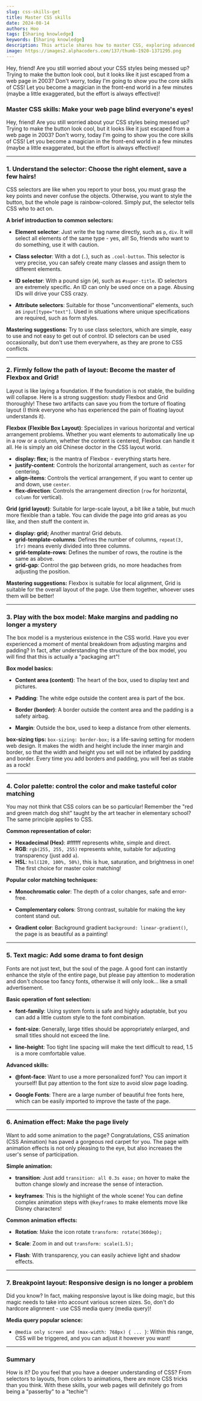 ```yaml
---
slug: css-skills-get
title: Master CSS skills
date: 2024-08-14
authors: Hoo
tags: [Sharing knowledge]
keywords: [Sharing knowledge]
description: This article shares how to master CSS, exploring advanced features, layout techniques, and optimization methods to enhance your understanding and improve web design efficiency and quality.
image: https://images2.alphacoders.com/137/thumb-1920-1371295.png
---
```


Hey, friend! Are you still worried about your CSS styles being messed up? Trying to make the button look cool, but it looks like it just escaped from a web page in 2003? Don't worry, today I'm going to show you the core skills of CSS! Let you become a magician in the front-end world in a few minutes (maybe a little exaggerated, but the effort is always effective)!

<!-- truncate -->

### Master CSS skills: Make your web page blind everyone's eyes!

Hey, friend! Are you still worried about your CSS styles being messed up? Trying to make the button look cool, but it looks like it just escaped from a web page in 2003? Don't worry, today I'm going to show you the core skills of CSS! Let you become a magician in the front-end world in a few minutes (maybe a little exaggerated, but the effort is always effective)!

------

### 1. Understand the selector: Choose the right element, save a few hairs!

CSS selectors are like when you report to your boss, you must grasp the key points and never confuse the objects. Otherwise, you want to style the button, but the whole page is rainbow-colored. Simply put, the selector tells CSS who to act on.

**A brief introduction to common selectors:**

- **Element selector**: Just write the tag name directly, such as `p`, `div`. It will select all elements of the same type - yes, all! So, friends who want to do something, use it with caution.

- **Class selector**: With a dot (`.`), such as `.cool-button`. This selector is very precise, you can safely create many classes and assign them to different elements.

- **ID selector**: With a pound sign (`#`), such as `#super-title`. ID selectors are extremely specific. An ID can only be used once on a page. Abusing IDs will drive your CSS crazy.
- **Attribute selectors**: Suitable for those "unconventional" elements, such as `input[type="text"]`. Used in situations where unique specifications are required, such as form styles.

**Mastering suggestions:** Try to use class selectors, which are simple, easy to use and not easy to get out of control. ID selectors can be used occasionally, but don't use them everywhere, as they are prone to CSS conflicts.

------

### 2. Firmly follow the path of layout: Become the master of Flexbox and Grid!

Layout is like laying a foundation. If the foundation is not stable, the building will collapse. Here is a strong suggestion: study Flexbox and Grid thoroughly! These two artifacts can save you from the torture of floating layout (I think everyone who has experienced the pain of floating layout understands it).

**Flexbox (Flexible Box Layout)**: Specializes in various horizontal and vertical arrangement problems. Whether you want elements to automatically line up in a row or a column, whether the content is centered, Flexbox can handle it all. He is simply an old Chinese doctor in the CSS layout world.

- **display: flex;** is the mantra of Flexbox - everything starts here.
- **justify-content**: Controls the horizontal arrangement, such as `center` for centering.
- **align-items**: Controls the vertical arrangement, if you want to center up and down, use `center`.
- **flex-direction**: Controls the arrangement direction (`row` for horizontal, `column` for vertical).

**Grid (grid layout)**:
Suitable for large-scale layout, a bit like a table, but much more flexible than a table. You can divide the page into grid areas as you like, and then stuff the content in.

- **display: grid;** Another mantra! Grid debuts.
- **grid-template-columns**: Defines the number of columns, `repeat(3, 1fr)` means evenly divided into three columns.
- **grid-template-rows**: Defines the number of rows, the routine is the same as above.
- **grid-gap**: Control the gap between grids, no more headaches from adjusting the position.

**Mastering suggestions:** Flexbox is suitable for local alignment, Grid is suitable for the overall layout of the page. Use them together, whoever uses them will be better!

------

### 3. Play with the box model: Make margins and padding no longer a mystery

The box model is a mysterious existence in the CSS world. Have you ever experienced a moment of mental breakdown from adjusting margins and padding? In fact, after understanding the structure of the box model, you will find that this is actually a "packaging art"!

**Box model basics:**

- **Content area (content)**: The heart of the box, used to display text and pictures.

- **Padding**: The white edge outside the content area is part of the box.

- **Border (border)**: A border outside the content area and the padding is a safety airbag.

- **Margin**: Outside the box, used to keep a distance from other elements.

**box-sizing tips:** `box-sizing: border-box;` is a life-saving setting for modern web design. It makes the width and height include the inner margin and border, so that the width and height you set will not be inflated by padding and border. Every time you add borders and padding, you will feel as stable as a rock!

------

### 4. Color palette: control the color and make tasteful color matching

You may not think that CSS colors can be so particular! Remember the "red and green match dog shit" taught by the art teacher in elementary school? The same principle applies to CSS.

**Common representation of color:**

- **Hexadecimal (Hex)**: #ffffff represents white, simple and direct.
- **RGB**: `rgb(255, 255, 255)` represents white, suitable for adjusting transparency (just add `a`).
- **HSL**: `hsl(120, 100%, 50%)`, this is hue, saturation, and brightness in one! The first choice for master color matching!

**Popular color matching techniques:**

- **Monochromatic color**: The depth of a color changes, safe and error-free.

- **Complementary colors**: Strong contrast, suitable for making the key content stand out.

- **Gradient color**: Background gradient `background: linear-gradient()`, the page is as beautiful as a painting!

------

### 5. Text magic: Add some drama to font design

Fonts are not just text, but the soul of the page. A good font can instantly enhance the style of the entire page, but please pay attention to moderation and don't choose too fancy fonts, otherwise it will only look... like a small advertisement.

**Basic operation of font selection:**

- **font-family**: Using system fonts is safe and highly adaptable, but you can add a little custom style to the font combination.

- **font-size**: Generally, large titles should be appropriately enlarged, and small titles should not exceed the line.
- **line-height**: Too tight line spacing will make the text difficult to read, 1.5 is a more comfortable value.

**Advanced skills:**

- **@font-face**: Want to use a more personalized font? You can import it yourself! But pay attention to the font size to avoid slow page loading.

- **Google Fonts**: There are a large number of beautiful free fonts here, which can be easily imported to improve the taste of the page.

------

### 6. Animation effect: Make the page lively

Want to add some animation to the page? Congratulations, CSS animation (CSS Animation) has paved a gorgeous red carpet for you. The page with animation effects is not only pleasing to the eye, but also increases the user's sense of participation.

**Simple animation:**

- **transition**: Just add `transition: all 0.3s ease;` on hover to make the button change slowly and increase the sense of interaction.

- **keyframes**: This is the highlight of the whole scene! You can define complex animation steps with `@keyframes` to make elements move like Disney characters!

**Common animation effects:**

- **Rotation**: Make the icon rotate `transform: rotate(360deg);`

- **Scale**: Zoom in and out `transform: scale(1.5);`

- **Flash**: With transparency, you can easily achieve light and shadow effects.

------

### 7. Breakpoint layout: Responsive design is no longer a problem

Did you know? In fact, making responsive layout is like doing magic, but this magic needs to take into account various screen sizes. So, don't do hardcore alignment - use CSS media query (media query)!

**Media query popular science:**

- `@media only screen and (max-width: 768px) { ... }`: Within this range, CSS will be triggered, and you can adjust it however you want!

------

### Summary

How is it? Do you feel that you have a deeper understanding of CSS? From selectors to layouts, from colors to animations, there are more CSS tricks than you think. With these skills, your web pages will definitely go from being a "passerby" to a "techie"!